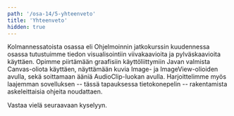```yaml
---
path: '/osa-14/5-yhteenveto'
title: 'Yhteenveto'
hidden: true
---
```



Kolmannessatoista osassa eli Ohjelmoinnin jatkokurssin kuudennessa osassa tutustuimme tiedon visualisointiin viivakaavioita ja pylväskaavioita käyttäen. Opimme piirtämään graafisiin käyttöliittymiin Javan valmista Canvas-oliota käyttäen, näyttämään kuvia Image- ja ImageView-olioiden avulla, sekä soittamaan ääniä AudioClip-luokan avulla. Harjoittelimme myös laajemman sovelluksen -- tässä tapauksessa tietokonepelin -- rakentamista askeleittaisia ohjeita noudattaen.

Vastaa vielä seuraavaan kyselyyn.

<quiznator id="5caf7dcdfd9fd71425c6d7ab"></quiznator>
